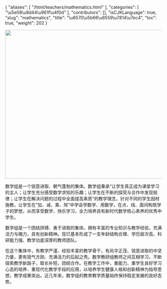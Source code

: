 {
    "aliases": [
        "/html/teachers/mathematics.html"
    ],
    "categories": [
        "\u5e08\u8d44\u961f\u4f0d"
    ],
    "contributors": [],
    "isCJKLanguage": true,
    "slug": "mathematics",
    "title": "\u6570\u5b66\u6559\u7814\u7ec4",
    "toc": true,
    "weight": 202
}


<img
    src="https://cdn.tfls.online/mirror/full/2b4d1162236ef74260410be1b0a5b6ebaf13d3de.jpg"
    style="display:block;margin-left:auto;margin-right:auto;"
    decoding="async"
    fetchpriority="auto"
    loading="lazy"
    height="480"
    width="640"
/>




  





数学组是一个锐意进取、朝气蓬勃的集体。数学组秉承“让学生真正成为课堂学习的主人；让学生充分感受数学求知的乐趣；让学生在不断的探究与合作中发现规律；让学生在解决问题的过程中全面提高素质”的教学理念，针对不同的学生因材施教，让学生在“加、减、乘、除”中学会学数学、用数学，在点、线、面间构筑学子的梦想，从而享受数学、快乐学习，全力培养具有新时代数学核心素养的优秀中学生。




数学组是一个团结拼搏、勇于进取的集体。拥有丰富的专业知识与教学经验，充满活力与魄力，具有创新精神。现已基本形成了一支年龄结构合理、学历层次高、科研能力强、教学功底深厚的教师团队。




在这个集体中，有教学严谨、经验丰富的教学骨干，有风华正茂、锐意进取的中坚力量，更有锐气方刚、充满活力的后起之秀。数学教研组教师之间互相学习，不断探索教学新路子，取长补短，团结合作。在教学工作中，重能力、重学生良好学习心态的培养、重现代化教学手段的应用，以培养学生健康人格和创新精神为指导思想，教学成果突出。近几年来，数学组的教育教学质量始终保持稳定发展的良好态势。





  



